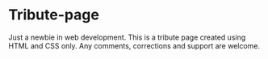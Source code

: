 # Tribute-page
Just a newbie in web development.
This is a tribute page created using HTML and CSS only.
Any comments, corrections and support are welcome.
